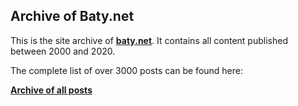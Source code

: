 


## Archive of Baty.net

This is the site archive of **[baty.net](https://www.baty.net)**. It contains all content published between 2000 and 2020.

The complete list of over 3000 posts can be found here:

**[Archive of all posts](/posts/)**

